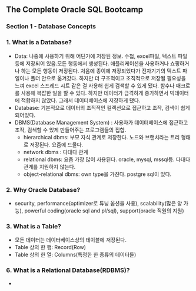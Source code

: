 ## The Complete Oracle SQL Bootcamp

### Section 1 - Database Concepts

### 1. What is a Database?

- Data: 나중에 사용하기 위해 어딘가에 저장된 정보. 수첩, excel파일, 텍스트 파일 등에 저장되어 있음.모든 행동에서 생성된다. 애플리케이션을 사용하거나 쇼핑하거나 하는 모든 행동이 저장된다. 처음에 종이에 저장되었다가 전자기기의 텍스트 파일이나 폴더 안으로 옮겨갔다. 하지만 더 구조적이고 조직적으로 저장될 필요성을 느껴 excel 스프레드 시트 같은 걸 사용해 쉽게 검색할 수 있게 됐다. 함수나 매크로를 사용해 복잡한 일을 할 수 있다. 하지만 데이터가 급격하게 증가하면서 빅데이터에 적합하지 않았다. 그래서 데이터베이스에 저장하게 됐다. 
- Database: 기본적으로 데이터의 조직적인 컬렉션으로 접근하고 조작, 검색이 쉽게 되어있다. 
- DBMS(Database Management System) : 사용자가 데이터베이스에 접근하고 조작, 검색할 수 있게 만들어주는 프로그램들의 집합.
  - hierarchical dbms: 부모 자식 관계로 저장한다. 노드와 브랜치라는 트리 형태로 저장된다. 요즘에 드물다.
  - network dbms : 다대다 관계
  - relational dbms: 요즘 가장 많이 사용된다. oracle, mysql, mssql등. 다대다관계를 지원하지 않는다.
  - object-relational dbms: own type을 가진다. postgre sql이 있다.

### 2. Why Oracle Database?

- security, performance(optimizer로 튜닝 옵션을 사용), scalability(많은 양 가능), powerful coding(oracle sql and pl/sql), support(oracle 직원의 지원)

### 3. What is a Table?

- 모든 데이터는 데이터베이스상의 테이블에 저장된다.
- Table 상의 한 행: Record(Row)
- Table 상의 한 열: Columns(특정한 한 종류의 데이터들)

### 6. What is a Relational Database(RDBMS)?

- 